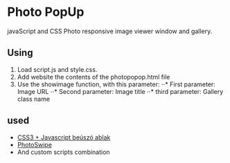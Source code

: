 # Photo PopUp
javaScript and CSS Photo responsive image viewer window and gallery.

## Using
1. Load script.js and style.css.
2. Add website the contents of the photopopop.html file
3. Use the showimage function, with this parameter:
⋅⋅* First parameter: Image URL
⋅⋅* Second parameter: Image title
⋅⋅* third parameter: Gallery class name

## used
* [CSS3 + Javascript beúszó ablak](http://kovjonas.into.hu/cssablak.html)
* [PhotoSwipe](https://github.com/dimsemenov/photoswipe)
* And custom scripts combination
